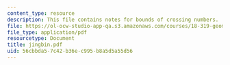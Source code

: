 ```yaml
---
content_type: resource
description: This file contains notes for bounds of crossing numbers.
file: https://ol-ocw-studio-app-qa.s3.amazonaws.com/courses/18-319-geometric-combinatorics-fall-2005/56cbbda57c42b36ec995b8a5d5a55d56_jingbin.pdf
file_type: application/pdf
resourcetype: Document
title: jingbin.pdf
uid: 56cbbda5-7c42-b36e-c995-b8a5d5a55d56
---
```

